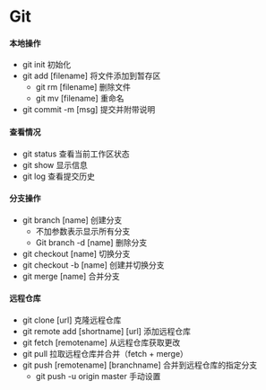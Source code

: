 # Git

#### 本地操作

- git init 初始化
- git add [filename] 将文件添加到暂存区
  - git rm [filename] 删除文件
  - git mv [filename] 重命名
- git commit -m [msg] 提交并附带说明



#### 查看情况

- git status 查看当前工作区状态
- git show 显示信息
- git log 查看提交历史



#### 分支操作

- git branch [name] 创建分支
  - 不加参数表示显示所有分支
  - Git branch -d [name] 删除分支
- git checkout [name] 切换分支
- git checkout -b [name] 创建并切换分支
- git merge [name] 合并分支



#### 远程仓库

- git clone [url] 克隆远程仓库
- git remote add [shortname] [url] 添加远程仓库
- git fetch [remotename] 从远程仓库获取更改
- git pull 拉取远程仓库并合并（fetch + merge）
- git push [remotename] [branchname] 合并到远程仓库的指定分支
  - git push -u origin master 手动设置


